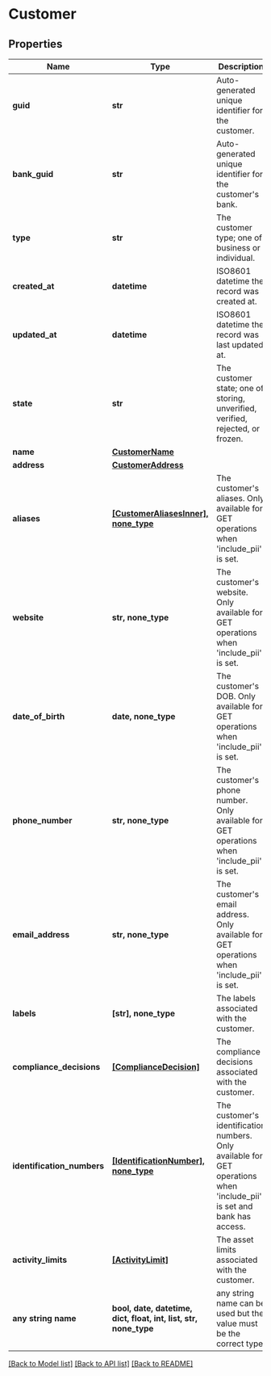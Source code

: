 # Customer


## Properties
Name | Type | Description | Notes
------------ | ------------- | ------------- | -------------
**guid** | **str** | Auto-generated unique identifier for the customer. | [optional] 
**bank_guid** | **str** | Auto-generated unique identifier for the customer&#39;s bank. | [optional] 
**type** | **str** | The customer type; one of business or individual. | [optional] 
**created_at** | **datetime** | ISO8601 datetime the record was created at. | [optional] 
**updated_at** | **datetime** | ISO8601 datetime the record was last updated at. | [optional] 
**state** | **str** | The customer state; one of storing, unverified, verified, rejected, or frozen. | [optional] 
**name** | [**CustomerName**](CustomerName.md) |  | [optional] 
**address** | [**CustomerAddress**](CustomerAddress.md) |  | [optional] 
**aliases** | [**[CustomerAliasesInner], none_type**](CustomerAliasesInner.md) | The customer&#39;s aliases. Only available for GET operations when &#39;include_pii&#39; is set. | [optional] 
**website** | **str, none_type** | The customer&#39;s website. Only available for GET operations when &#39;include_pii&#39; is set. | [optional] 
**date_of_birth** | **date, none_type** | The customer&#39;s DOB. Only available for GET operations when &#39;include_pii&#39; is set. | [optional] 
**phone_number** | **str, none_type** | The customer&#39;s phone number. Only available for GET operations when &#39;include_pii&#39; is set. | [optional] 
**email_address** | **str, none_type** | The customer&#39;s email address. Only available for GET operations when &#39;include_pii&#39; is set. | [optional] 
**labels** | **[str], none_type** | The labels associated with the customer. | [optional] 
**compliance_decisions** | [**[ComplianceDecision]**](ComplianceDecision.md) | The compliance decisions associated with the customer. | [optional] 
**identification_numbers** | [**[IdentificationNumber], none_type**](IdentificationNumber.md) | The customer&#39;s identification numbers. Only available for GET operations when &#39;include_pii&#39; is set and bank has access. | [optional] 
**activity_limits** | [**[ActivityLimit]**](ActivityLimit.md) | The asset limits associated with the customer. | [optional] 
**any string name** | **bool, date, datetime, dict, float, int, list, str, none_type** | any string name can be used but the value must be the correct type | [optional]

[[Back to Model list]](../README.md#documentation-for-models) [[Back to API list]](../README.md#documentation-for-api-endpoints) [[Back to README]](../README.md)


